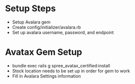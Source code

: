 Setup Steps
===========

* Setup Avalara gem
* Create config/initializer/avalara.rb
* Set up avalara username, password, and endpoint

Avatax Gem Setup
================
* bundle exec rails g spree_avatax_certified:install
* Stock location needs to be set up in order for gem to work
* Fill in Avalara Settings information
